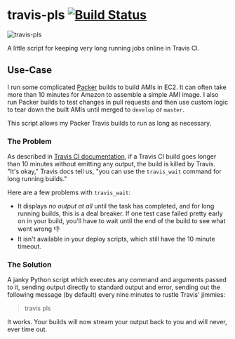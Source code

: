 # travis-pls [![Build Status][svg-travis]][travis]

![travis-pls](https://cdn.meme.am/cache/instances/folder773/500x/75981773.jpg)

A little script for keeping very long running jobs online in Travis CI.

## Use-Case

I run some complicated [Packer][packer] builds to build AMIs in EC2. It can often take more than 10 minutes for Amazon
to assemble a simple AMI image. I also run Packer builds to test changes in pull requests and then use custom logic to
tear down the built AMIs until merged to `develop` or `master`.

This script allows my Packer Travis builds to run as long as necessary.

### The Problem

As described in [Travis CI documentation][problem], if a Travis CI build goes longer than 10 minutes without emitting
any output, the build is killed by Travis. "It's okay," Travis docs tell us, "you can use the `travis_wait` command for
long running builds."

Here are a few problems with `travis_wait`:

 - It displays _no output at all_ until the task has completed, and for long running builds, this is a deal breaker. If
   one test case failed pretty early on in your build, you'll have to wait until the end of the build to see what went
   wrong :-1:
 - It isn't available in your deploy scripts, which still have the 10 minute timeout.

### The Solution

A janky Python script which executes any command and arguments passed to it, sending output directly to standard output
and error, sending out the following message (by default) every nine minutes to rustle Travis' jimmies:

> travis pls

It works. Your builds will now stream your output back to you and will never, ever time out.

 [img-dolan]: https://cdn.meme.am/cache/instances/folder773/500x/75981773.jpg
 [travis]: https://travis-ci.org/naftulikay/travis-pls
 [packer]: https://packer.io/
 [problem]: https://docs.travis-ci.com/user/common-build-problems/#My-builds-are-timing-out
 [svg-travis]: https://travis-ci.org/naftulikay/travis-pls.svg?branch=master
